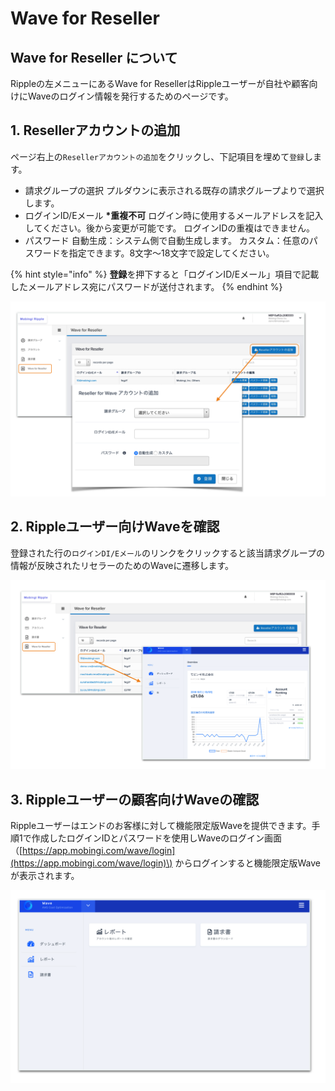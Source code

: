 # Wave for Reseller

## Wave for Reseller について

Rippleの左メニューにあるWave for ResellerはRippleユーザーが自社や顧客向けにWaveのログイン情報を発行するためのページです。

## 1. Resellerアカウントの追加  <a id="add-account"></a>

ページ右上の`Resellerアカウントの追加`をクリックし、下記項目を埋めて`登録`します。

* 請求グループの選択 プルダウンに表示される既存の請求グループよりで選択します。 
* ログインID/Eメール  **\*重複不可** ログイン時に使用するメールアドレスを記入してください。後から変更が可能です。 ログインIDの重複はできません。 
* パスワード 自動生成：システム側で自動生成します。 カスタム：任意のパスワードを指定できます。8文字〜18文字で設定してください。

{% hint style="info" %}
**登録**を押下すると「ログインID/Eメール」項目で記載したメールアドレス宛にパスワードが送付されます。
{% endhint %}

![](../../.gitbook/assets/snip20181005_21.png)

## 2. Rippleユーザー向けWaveを確認  <a id="reseller-wave"></a>

登録された行の`ログインDI/Eメール`のリンクをクリックすると該当請求グループの情報が反映されたリセラーのためのWaveに遷移します。

![](../../.gitbook/assets/snip20181005_24.png)

## 3. Rippleユーザーの顧客向けWaveの確認  <a id="limited-wave"></a>

Rippleユーザーはエンドのお客様に対して機能限定版Waveを提供できます。手順1で作成したログインIDとパスワードを使用しWaveのログイン画面（[https://app.mobingi.com/wave/login](https://app.mobingi.com/wave/login)\) からログインすると機能限定版Waveが表示されます。

![](../../.gitbook/assets/snip20181005_26.png)

